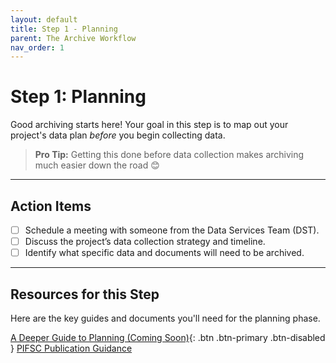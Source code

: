 ```yaml
---
layout: default
title: Step 1 - Planning
parent: The Archive Workflow
nav_order: 1
---
```


# Step 1: Planning

Good archiving starts here! Your goal in this step is to map out your project's data plan *before* you begin collecting data.

> **Pro Tip:** Getting this done before data collection makes archiving much easier down the road 😊

---

## Action Items

- [ ] Schedule a meeting with someone from the Data Services Team (DST).
- [ ] Discuss the project’s data collection strategy and timeline.
- [ ] Identify what specific data and documents will need to be archived.

---

## Resources for this Step

Here are the key guides and documents you'll need for the planning phase.

[A Deeper Guide to Planning (Coming Soon)](){: .btn .btn-primary .btn-disabled }
<a href="https://docs.google.com/document/d/1Fk5DPcdzFjuga-nuU943HOboVh35EvijLpKoGaaQkvk/edit?usp=sharing" class="btn" target="_blank">PIFSC Publication Guidance</a>
